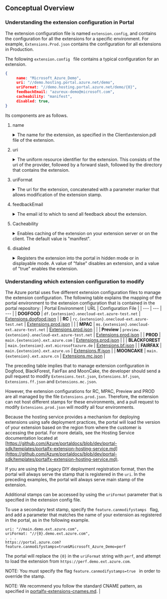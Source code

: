 <a name="portalfxExtensionsConfigurationOverview.md"></a>
<!-- link to this document is [portalfx-extensions-configuration-overview.md]()
-->

## Conceptual Overview

### Understanding the extension configuration in Portal

 The extension configuration file is named ```extension.config```, and contains the configuration for all the extensions for a specific environment. For example, ```Extensions.Prod.json``` contains the configuration for all extensions in Production.

The following ```extension.config ``` file contains a typical configuration for an extension.

```json
{
     name: "Microsoft_Azure_Demo",
     uri: "//demo.hosting.portal.azure.net/demo",
     uriFormat: "//demo.hosting.portal.azure.net/demo/{0}",
     feedbackEmail: "azureux-demo@microsoft.com",
     cacheability: "manifest",
     disabled: true,
}
```

<!-- TODO:  Include the definition of flightUri and explain that it is an optional parameter --->

Its components are as follows.
1. name
    <details>
        <summary> The name for the extension, as specified in the             Client\extension.pdl
        file of the extension.</summary>
    <a name="extensionPdl"></a> 

    Typically, the ``` extension.pdl``` file looks like the following.
    ```json
    <?xml version="1.0" encoding="utf-8" ?>
    <Definition xmlns="http://schemas.microsoft.com/aux/2013/pdl">
    <Extension Name="Microsoft_Azure_Demo" Version="1.0" EntryPointModulePath="Program"/>
    </Definition>
    ```
    
    Extension names must use standard extension name format, as in the following example. 

    ``` <Company>_<BrandOrSuite>_<ProductOrComponent>  ```

    Examples:  ```Contoso_Azure_{extension}  ```      
                ```Microsoft_Azure_{extension} ```


    Set the extension name in  ```extension.pdl ``` as follows:

    ``` Extension Name="Company_BrandOrSuite_ProductOrComponent" Preview="true"> ``` 

    If your extension is in preview mode then you also need to add the preview tag:

    ```<Extension Name="Microsoft_Azure_Demo" Version="1.0" Preview="true" EntryPointModulePath="Program"/>```
 
    </details>
1. uri 
    <details>
        <summary>
        The uniform resource identifier for the extension. This consists of the uri of the provider, followed by a forward slash, followed by the directory that contains the extension.
        </summary>
        <a name="extensionUri"></a> 

    The following code contains the ```uri``` for an extension  that is being hosted by an extension hosting service.
    
    ```json
    uri: "//demo.hosting.portal.azure.net/demo",
    ```

    where

    ```     demo.hosting.portal.azure.net     ```:   the address of the resource provider (RP)

    ```      demo      ```: the name of the directory.


    The following code contains the ```uri``` for an extension  that is still using the DIY deployment.
    
    ```json
    uri: "//main.demo.ext.azure.com",
    ```

    where

    ```     main.demo.ext.azure.com     ```:   the address of the resource provider (RP).




     To update the ```uri```, send a pull request as specified in [portalfx-extensions-pullRequest.md](portalfx-extensions-pullRequest.md).
    </details>
      <a name="uriAndUriFormat"></a>
 

1.  uriFormat
    <details>
        <summary>
        The uri for the extension, concatenated with a parameter marker that allows modification of the extension stamp.
        </summary>
        <a name="extensionUriFomat"></a> 

    The following code contains the uriFormat for an extension  that is being hosted by an extension hosting service.
    
    ```json
    uriFormat: "//demo.hosting.portal.azure.net/demo/{0}",
    ```

    where

    ``` demo.hosting.portal.azure.net     ```:   the address of the resource provider (RP)

    ```  demo      ```: the name of the directory

    ``` {0} ```: the parameter marker that will contain the value to substitute into the name string, when the extension is loading, in order to specify the environment from which to load the extension.
    
    The position of the parameter marker is different for DIY deployment. The following code describes the ```uriFormat``` parameter for extensions that have not yet onboarded a hosting service.

    ```json
    uri: "//main.demo.ext.azure.com",
    uriFormat: "//{0}.demo.ext.azure.com",
    ```

    To update the uriFormat, send a pull request as specified in [portalfx-extensions-pullRequest.md](portalfx-extensions-pullRequest.md).

    </details>


1. feedbackEmail
    <details>
        <summary>
    The email id to which to send all feedback about the extension. 
        </summary>

     To update the feedback email, send a pull request as specified in [portalfx-extensions-pullRequest.md](portalfx-extensions-pullRequest.md).
    </details>

1. Cacheability
    <details>
        <summary>
          Enables caching of the extension on your extension server or on the client. The default value is "manifest".
        </summary>
        <a name="cacheability"></a> 
      
    If you are using legacy DIY deployment, then you will need to do some work before you can set the value of the cacheability attribute to ```manifest```, or your extension will reduce the performance of Azure Portal.

    Please read about Client-Side caching to improve the performance of your extension before setting the value to ``` none```. For more information about Client-Side caching, see     [portalfx-performance.md#performance-best-practices-extension-homepage-caching-client-side-caching-of-extension-home-pages](portalfx-performance.md#performance-best-practices-extension-homepage-caching-client-side-caching-of-extension-home-pages).

    NOTE: Setting the value of the cacheability attribute to ```manifest``` is a pre-requisite for the public preview phase and the GA phase. For the private preview phase, the value of the cacheability attribute can be set to  ```none```.
    
    For more information about caching, see [portalfx-performance.md#"performance-best-practices-extension-homepage-caching](portalfx-performance.md#"performance-best-practices-extension-homepage-caching)
    </details>

1. disabled
    <details>
        <summary>
            Registers the extension into the portal in hidden mode or in displayable mode.  A value of  "false" disables an extension, and a value of "true" enables the extension. 
        </summary>

    All extensions are registered into the portal in the disabled state, therefore they are disabled by default.  This hides the extension from users, and it will not be displayed in the portal. The extension will remain in hidden mode until it is ready for general use. This is useful if the extension is not  yet ready for the public preview phase or the GA phase. Most partners use this capability to test the extension, or to host it for private preview.

    To temporarily enable a disabled extension in private preview for your session only, add an extension override in the portal URL, as in the following example.

    ``` https://portal.azure.com?Microsoft_Azure_Demo=true ```

    where

    ``` Microsoft_Azure_Demo ```

    is the name of the extension as registered with the portal.

    Conversely, you can temporarily disable an extension by setting this attribute to a value of false.

    </details>

### Understanding which extension configuration to modify

<a name="configuration-selection"></a>

The Azure portal uses five different extension configuration files to manage the extension configuration. The following table explains the mapping of the portal environment to the extension configuration that is contained in the portal repository:
| Portal Environment	| URL	|  Configuration File  |
| --- | --- | --- |
| **DOGFOOD**     | `df.{extension}.onecloud-ext.azure-test.net`      | [Extensions.dogfood.json](https://msazure.visualstudio.com/One/Azure%20Portal/_git/AzureUX-PortalFx?_a=contents&path=%2Fsrc%2FRDPackages%2FOneCloud%2FExtensions.dogfood.json&version=GBdev) |
| **RC**          | `rc.{extension}.onecloud-ext.azure-test.net`      | [Extensions.prod.json](https://msazure.visualstudio.com/One/Azure%20Portal/_git/AzureUX-PortalFx?_a=contents&path=%2Fsrc%2FRDPackages%2FOneCloud%2FExtensions.prod.json&version=GBdev) |                                                                                                                                                                                 |
| **MPAC**        | `ms.{extension}.onecloud-ext.azure-test.net`      | [Extensions.prod.json](https://msazure.visualstudio.com/One/Azure%20Portal/_git/AzureUX-PortalFx?_a=contents&path=%2Fsrc%2FRDPackages%2FOneCloud%2FExtensions.prod.json&version=GBdev) |                                                                                                                                                                                |
| **Preview**     | `preview.{extension}.onecloud-ext.azure-test.net` | [Extensions.prod.json](https://msazure.visualstudio.com/One/Azure%20Portal/_git/AzureUX-PortalFx?_a=contents&path=%2Fsrc%2FRDPackages%2FOneCloud%2FExtensions.prod.json&version=GBdev) |
| **PROD**        | `main.{extension}.ext.azure.com`                  | [Extensions.prod.json](https://msazure.visualstudio.com/One/Azure%20Portal/_git/AzureUX-PortalFx?_a=contents&path=%2Fsrc%2FRDPackages%2FOneCloud%2FExtensions.prod.json&version=GBdev) |                                                                                                                                                                                 |
| **BLACKFOREST** | `main.{extension}.ext.microsoftazure.de`          | [Extensions.bf.json](https://msazure.visualstudio.com/One/Azure%20Portal/_git/AzureUX-PortalFx?_a=contents&path=%2Fsrc%2FRDPackages%2FOneCloud%2FExtensions.bf.json&version=GBdev)                    |
| **FAIRFAX**     | `main.{extension}.ext.azure.us`                   | [Extensions.ff.json](https://msazure.visualstudio.com/One/Azure%20Portal/_git/AzureUX-PortalFx?_a=contents&path=%2Fsrc%2FRDPackages%2FOneCloud%2FExtensions.ff.json&version=GBdev)                    |
| **MOONCAKE**    | `main.{extension}.ext.azure.cn`                   | [Extensions.mc.json](https://msazure.visualstudio.com/One/Azure%20Portal/_git/AzureUX-PortalFx?_a=contents&path=%2Fsrc%2FRDPackages%2FOneCloud%2FExtensions.mc.json&version=GBdev)                    |

The preceding table implies that to manage extension configuration in Dogfood, BlackForest, FairFax and MoonCake, the developer should send a pull request to modify ```Extensions.test.json```, ```Extensions.bf.json```, ```Extensions.ff.json``` and ```Extensions.mc.json```. 

However, the extension configurations for RC, MPAC, Preview and PROD are all managed by the file ```Extensions.prod.json```. Therefore, the extension can not host different stamps for these environments, and a pull request to modify  ```Extensions.prod.json``` will modify all four environments.

Because the hosting service provides a mechanism for deploying extensions using safe deployment practices, the portal will load the version of your extension based on the region from where the customer is accessing the portal. For more details, see the Hosting Service documentation located at [https://github.com/Azure/portaldocs/blob/dev/portal-sdk/templates/portalfx-extension-hosting-service.md](https://github.com/Azure/portaldocs/blob/dev/portal-sdk/templates/portalfx-extension-hosting-service.md).

If you are using the Legacy DIY deployment registration format, then the portal will always serve the stamp that is registered in the ```uri```. In the preceding  examples, the portal will always serve main stamp of the extension.

Additional stamps can be accessed by using the ```uriFormat``` parameter that is specified in the extension config file.

To use a secondary test stamp, specify the ```feature.canmodifystamps ``` flag, and add a parameter that matches the name of your extension as registered in the portal, as in the following example.

```
uri: "//main.demo.ext.azure.com",
uriFormat: "//{0}.demo.ext.azure.com",
. . .
https://portal.azure.com?feature.canmodifystamps=true&Microsoft_Azure_Demo=perf 
```

 The portal  will replace the ```{0}``` in the ```uriFormat``` string with ```perf```, and attempt to load the extension from  ```https://perf.demo.ext.azure.com```. 

 NOTE: You must specify the flag ```feature.canmodifystamps=true ``` in order to override the stamp.

  NOTE: We recommend you follow the standard CNAME pattern, as specified in  [portalfx-extensions-cnames.md](portalfx-extensions-cnames.md). |